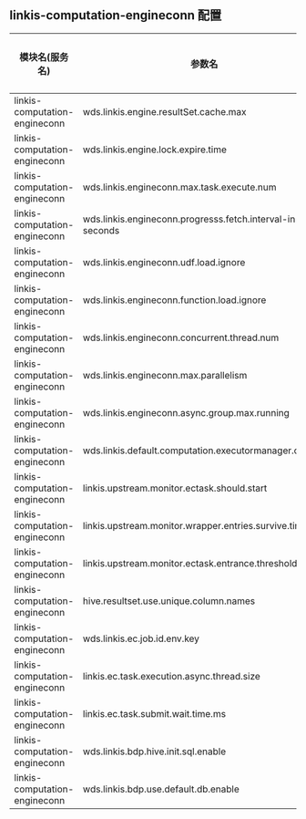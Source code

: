 ## linkis-computation-engineconn 配置

| 模块名(服务名) | 参数名 | 默认值 | 描述 | 是否引用|
| -------- | -------- | ----- |----- |  -----   |
|linkis-computation-engineconn|wds.linkis.engine.resultSet.cache.max |0k|engine.resultSet.cache.max|
|linkis-computation-engineconn|wds.linkis.engine.lock.expire.time|2 *60* 1000 |lock.expire.time|
|linkis-computation-engineconn|wds.linkis.engineconn.max.task.execute.num|0|task.execute.num|
|linkis-computation-engineconn|wds.linkis.engineconn.progresss.fetch.interval-in-seconds| 5|interval-in-seconds|
|linkis-computation-engineconn|wds.linkis.engineconn.udf.load.ignore|true |load.ignore|
|linkis-computation-engineconn|wds.linkis.engineconn.function.load.ignore| true|function.load.ignore  |
|linkis-computation-engineconn|wds.linkis.engineconn.concurrent.thread.num|20| thread.num |
|linkis-computation-engineconn|wds.linkis.engineconn.max.parallelism| 300 |max.parallelism|
|linkis-computation-engineconn|wds.linkis.engineconn.async.group.max.running| 10|max.running |
|linkis-computation-engineconn|wds.linkis.default.computation.executormanager.clazz|org.apache.linkis.engineconn.computation.executor.creation.ComputationExecutorManagerImpl|executormanager.clazz|
|linkis-computation-engineconn|linkis.upstream.monitor.ectask.should.start|true|should.start|
|linkis-computation-engineconn|linkis.upstream.monitor.wrapper.entries.survive.time.sec|86400| survive.time.sec |
|linkis-computation-engineconn|linkis.upstream.monitor.ectask.entrance.threshold.sec| 15| entrance.threshold.sec|
|linkis-computation-engineconn|hive.resultset.use.unique.column.names|false| column.names|
|linkis-computation-engineconn|wds.linkis.ec.job.id.env.key| LINKIS_JOB_ID |job.id.env.key|
|linkis-computation-engineconn|linkis.ec.task.execution.async.thread.size| 50|thread.size|
|linkis-computation-engineconn|linkis.ec.task.submit.wait.time.ms|22|wait.time.ms|
|linkis-computation-engineconn|wds.linkis.bdp.hive.init.sql.enable| false |sql.enable|
|linkis-computation-engineconn|wds.linkis.bdp.use.default.db.enable| true|db.enable|
